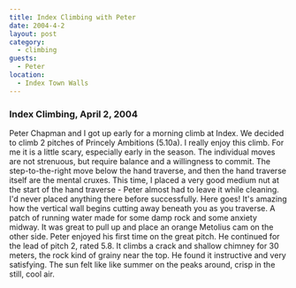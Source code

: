 ```yaml
---
title: Index Climbing with Peter
date: 2004-4-2
layout: post
category:
  - climbing
guests:
  - Peter
location:
  - Index Town Walls
---
```


### Index Climbing, April 2, 2004
Peter Chapman and I got up early for a morning climb at Index.
We decided to climb 2 pitches of Princely Ambitions (5.10a).
I really enjoy this climb. For me it is a little scary, especially
early in the season. The individual moves are not strenuous, but
require balance and a willingness to commit. The step-to-the-right
move below the hand traverse, and then the hand traverse itself are
the mental cruxes. This time, I placed a very good medium nut at the
start of the hand traverse - Peter almost had to leave it while cleaning.
I'd never placed anything there before successfully. Here goes!
It's amazing how the vertical wall begins cutting away beneath you
as you traverse. A patch of running water made for some damp rock
and some anxiety midway. It was great to pull up and place an
orange Metolius cam on the other side. Peter enjoyed his first time
on the great pitch. He continued for the lead of pitch 2, rated 5.8.
It climbs a crack and shallow chimney for 30 meters, the rock kind
of grainy near the top. He found it instructive and very satisfying.
The sun felt like like summer on the peaks around, crisp in the
still, cool air.
